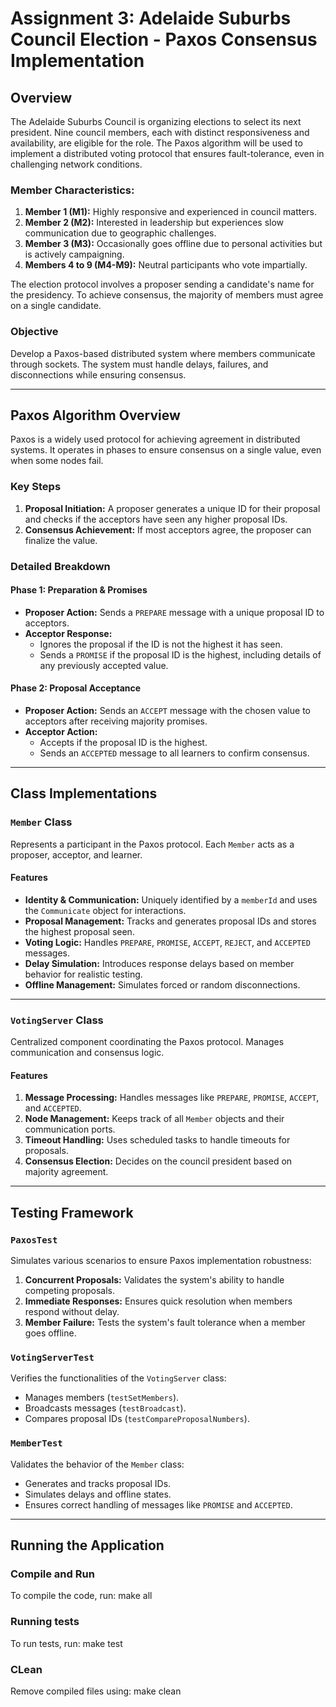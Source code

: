 # Assignment 3: Adelaide Suburbs Council Election - Paxos Consensus Implementation

## Overview
The Adelaide Suburbs Council is organizing elections to select its next president. Nine council members, each with distinct responsiveness and availability, are eligible for the role. The Paxos algorithm will be used to implement a distributed voting protocol that ensures fault-tolerance, even in challenging network conditions.

### Member Characteristics:
1. **Member 1 (M1):** Highly responsive and experienced in council matters.
2. **Member 2 (M2):** Interested in leadership but experiences slow communication due to geographic challenges.
3. **Member 3 (M3):** Occasionally goes offline due to personal activities but is actively campaigning.
4. **Members 4 to 9 (M4-M9):** Neutral participants who vote impartially.

The election protocol involves a proposer sending a candidate's name for the presidency. To achieve consensus, the majority of members must agree on a single candidate.

### Objective
Develop a Paxos-based distributed system where members communicate through sockets. The system must handle delays, failures, and disconnections while ensuring consensus.

---

## Paxos Algorithm Overview
Paxos is a widely used protocol for achieving agreement in distributed systems. It operates in phases to ensure consensus on a single value, even when some nodes fail.

### Key Steps
1. **Proposal Initiation:** A proposer generates a unique ID for their proposal and checks if the acceptors have seen any higher proposal IDs.
2. **Consensus Achievement:** If most acceptors agree, the proposer can finalize the value.

### Detailed Breakdown
#### Phase 1: Preparation & Promises
- **Proposer Action:** Sends a `PREPARE` message with a unique proposal ID to acceptors.
- **Acceptor Response:**
  - Ignores the proposal if the ID is not the highest it has seen.
  - Sends a `PROMISE` if the proposal ID is the highest, including details of any previously accepted value.

#### Phase 2: Proposal Acceptance
- **Proposer Action:** Sends an `ACCEPT` message with the chosen value to acceptors after receiving majority promises.
- **Acceptor Action:**
  - Accepts if the proposal ID is the highest.
  - Sends an `ACCEPTED` message to all learners to confirm consensus.

---

## Class Implementations

### `Member` Class
Represents a participant in the Paxos protocol. Each `Member` acts as a proposer, acceptor, and learner.

#### Features
- **Identity & Communication:** Uniquely identified by a `memberId` and uses the `Communicate` object for interactions.
- **Proposal Management:** Tracks and generates proposal IDs and stores the highest proposal seen.
- **Voting Logic:** Handles `PREPARE`, `PROMISE`, `ACCEPT`, `REJECT`, and `ACCEPTED` messages.
- **Delay Simulation:** Introduces response delays based on member behavior for realistic testing.
- **Offline Management:** Simulates forced or random disconnections.

---

### `VotingServer` Class
Centralized component coordinating the Paxos protocol. Manages communication and consensus logic.

#### Features
1. **Message Processing:** Handles messages like `PREPARE`, `PROMISE`, `ACCEPT`, and `ACCEPTED`.
2. **Node Management:** Keeps track of all `Member` objects and their communication ports.
3. **Timeout Handling:** Uses scheduled tasks to handle timeouts for proposals.
4. **Consensus Election:** Decides on the council president based on majority agreement.

---

## Testing Framework

### `PaxosTest`
Simulates various scenarios to ensure Paxos implementation robustness:
1. **Concurrent Proposals:** Validates the system's ability to handle competing proposals.
2. **Immediate Responses:** Ensures quick resolution when members respond without delay.
3. **Member Failure:** Tests the system's fault tolerance when a member goes offline.

### `VotingServerTest`
Verifies the functionalities of the `VotingServer` class:
- Manages members (`testSetMembers`).
- Broadcasts messages (`testBroadcast`).
- Compares proposal IDs (`testCompareProposalNumbers`).

### `MemberTest`
Validates the behavior of the `Member` class:
- Generates and tracks proposal IDs.
- Simulates delays and offline states.
- Ensures correct handling of messages like `PROMISE` and `ACCEPTED`.

---

## Running the Application

### Compile and Run
To compile the code, run:
make all

### Running tests
To run tests, run:
make test

### CLean
Remove compiled files using:
make clean
